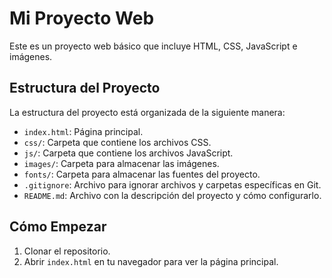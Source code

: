 # Mi Proyecto Web

Este es un proyecto web básico que incluye HTML, CSS, JavaScript e imágenes.

## Estructura del Proyecto

La estructura del proyecto está organizada de la siguiente manera:

- `index.html`: Página principal.
- `css/`: Carpeta que contiene los archivos CSS.
- `js/`: Carpeta que contiene los archivos JavaScript.
- `images/`: Carpeta para almacenar las imágenes.
- `fonts/`: Carpeta para almacenar las fuentes del proyecto.
- `.gitignore`: Archivo para ignorar archivos y carpetas específicas en Git.
- `README.md`: Archivo con la descripción del proyecto y cómo configurarlo.

## Cómo Empezar

1. Clonar el repositorio.
2. Abrir `index.html` en tu navegador para ver la página principal.
